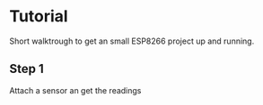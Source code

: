 # Tutorial

Short walktrough to get an small ESP8266 project up and running.


## Step 1
Attach a sensor an get the readings



